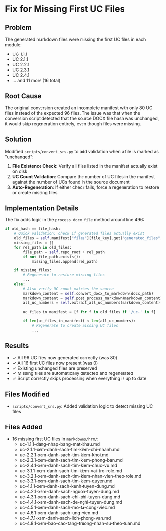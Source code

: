 # Fix for Missing First UC Files

## Problem
The generated markdown files were missing the first UC files in each module:
- UC 1.1.1
- UC 2.1.1
- UC 2.2.1
- UC 2.3.1
- UC 2.4.1
- ... and 11 more (16 total)

## Root Cause
The original conversion created an incomplete manifest with only 80 UC files instead of the expected 96 files. The issue was that when the conversion script detected that the source DOCX file hash was unchanged, it would skip regeneration entirely, even though files were missing.

## Solution
Modified `scripts/convert_srs.py` to add validation when a file is marked as "unchanged":

1. **File Existence Check**: Verify all files listed in the manifest actually exist on disk
2. **UC Count Validation**: Compare the number of UC files in the manifest against the number of UCs found in the source document
3. **Auto-Regeneration**: If either check fails, force a regeneration to restore or create missing files

## Implementation Details

The fix adds logic in the `process_docx_file` method around line 496:

```python
if old_hash == file_hash:
    # Quick validation: check if generated files actually exist
    old_files = self.manifest["files"][file_key].get("generated_files", [])
    missing_files = []
    for rel_path in old_files:
        file_path = self.repo_root / rel_path
        if not file_path.exists():
            missing_files.append(rel_path)
    
    if missing_files:
        # Regenerate to restore missing files
        ...
    else:
        # Also verify UC count matches the source
        markdown_content = self.convert_docx_to_markdown(docx_path)
        markdown_content = self.post_process_markdown(markdown_content)
        all_uc_numbers = self.extract_all_uc_numbers(markdown_content)
        
        uc_files_in_manifest = [f for f in old_files if '/uc-' in f]
        
        if len(uc_files_in_manifest) < len(all_uc_numbers):
            # Regenerate to create missing UC files
            ...
```

## Results
- ✓ All 96 UC files now generated correctly (was 80)
- ✓ All 16 first UC files now present (was 0)
- ✓ Existing unchanged files are preserved
- ✓ Missing files are automatically detected and regenerated
- ✓ Script correctly skips processing when everything is up to date

## Files Modified
- `scripts/convert_srs.py`: Added validation logic to detect missing UC files

## Files Added
- 16 missing first UC files in `markdowns/hrm/`:
  - uc-1.1.1-dang-nhap-bang-mat-khau.md
  - uc-2.1.1-xem-danh-sach-tim-kiem-chi-nhanh.md
  - uc-2.2.1-xem-danh-sach-tim-kiem-khoi.md
  - uc-2.3.1-xem-danh-sach-tim-kiem-phong-ban.md
  - uc-2.4.1-xem-danh-sach-tim-kiem-chuc-vu.md
  - uc-3.1.1-xem-danh-sach-tim-kiem-vai-tro-role.md
  - uc-3.2.1-xem-danh-sach-tim-kiem-nhan-vien-theo-role.md
  - uc-3.3.1-xem-danh-sach-tim-kiem-quyen.md
  - uc-4.1.1-xem-danh-sach-kenh-tuyen-dung.md
  - uc-4.2.1-xem-danh-sach-nguon-tuyen-dung.md
  - uc-4.3.1-xem-danh-sach-chi-phi-tuyen-dung.md
  - uc-4.4.1-xem-danh-sach-de-nghi-tuyen-dung.md
  - uc-4.5.1-xem-danh-sach-mo-ta-cong-viec.md
  - uc-4.6.1-xem-danh-sach-ung-vien.md
  - uc-4.7.1-xem-danh-sach-lich-phong-van.md
  - uc-4.8.1-xem-bao-cao-tang-truong-nhan-su-theo-tuan.md
